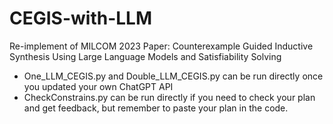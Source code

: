 # CEGIS-with-LLM
Re-implement of MILCOM 2023 Paper: Counterexample Guided Inductive Synthesis Using Large Language Models and Satisfiability Solving

* One_LLM_CEGIS.py and Double_LLM_CEGIS.py can be run directly once you updated your own ChatGPT API
* CheckConstrains.py can be run directly if you need to check your plan and get feedback, but remember to paste your plan in the code.
